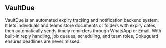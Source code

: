 ## VaultDue
VaultDue is an automated expiry tracking and notification backend system. It lets individuals and teams store documents or folders with expiry dates, then automatically sends timely reminders through WhatsApp or Email. With built-in reply handling, job queues, scheduling, and team roles, Dokuguard ensures deadlines are never missed.


```
